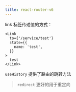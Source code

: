 ```yaml
---
title: react-router-v6
---
```


link 标签传递值的方式：

```tsx
<Link
  to={'/service/test'}
  state={{
    name: 'test',
  }}
>
  test
</Link>
```

`useHistory` 提供了路由的跳转方法

> `redirect` 更好的用于重定向
